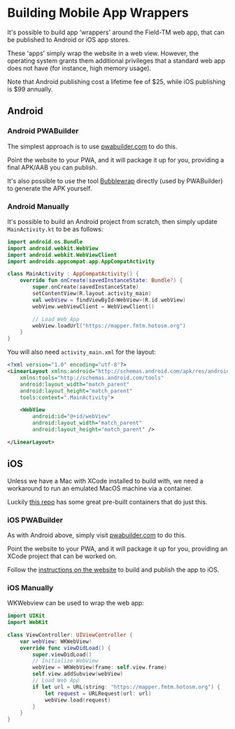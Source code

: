 # Building Mobile App Wrappers

It's possible to build app 'wrappers' around the Field-TM web app,
that can be published to Android or iOS app stores.

These 'apps' simply wrap the website in a web view. However, the
operating system grants them additional privileges that a standard
web app does not have (for instance, high memory usage).

Note that Android publishing cost a lifetime fee of $25, while iOS
publishing is $99 annually.

## Android

### Android PWABuilder

The simplest approach is to use [pwabuilder.com](pwabuilder.com) to do this.

Point the website to your PWA, and it will package it up for you, providing
a final APK/AAB you can publish.

It's also possible to use the tool
[Bubblewrap](https://github.com/GoogleChromeLabs/bubblewrap) directly
(used by PWABuilder) to generate the APK yourself.

### Android Manually

It's possible to build an Android project from scratch, then simply
update `MainActivity.kt` to be as follows:

```kotlin
import android.os.Bundle
import android.webkit.WebView
import android.webkit.WebViewClient
import androidx.appcompat.app.AppCompatActivity

class MainActivity : AppCompatActivity() {
    override fun onCreate(savedInstanceState: Bundle?) {
        super.onCreate(savedInstanceState)
        setContentView(R.layout.activity_main)
        val webView = findViewById<WebView>(R.id.webView)
        webView.webViewClient = WebViewClient()

        // Load Web App
        webView.loadUrl("https://mapper.fmtm.hotosm.org")
    }
}
```

You will also need `activity_main.xml` for the layout:

```xml
<?xml version="1.0" encoding="utf-8"?>
<LinearLayout xmlns:android="http://schemas.android.com/apk/res/android"
    xmlns:tools="http://schemas.android.com/tools"
    android:layout_width="match_parent"
    android:layout_height="match_parent"
    tools:context=".MainActivity">

    <WebView
        android:id="@+id/webView"
        android:layout_width="match_parent"
        android:layout_height="match_parent" />

</LinearLayout>
```

## iOS

Unless we have a Mac with XCode installed to build with, we need a workaround
to run an emulated MacOS machine via a container.

Luckily [this repo](https://github.com/sickcodes/Docker-OSX?tab=readme-ov-file#initial-setup)
has some great pre-built containers that do just this.

### iOS PWABuilder

As with Android above, simply visit [pwabuilder.com](pwabuilder.com) to do this.

Point the website to your PWA, and it will package it up for you, providing
an XCode project that can be worked on.

Follow the
[instructions on the website](https://docs.pwabuilder.com/#/builder/app-store?id=building-your-app)
to build and publish the app to iOS.

### iOS Manually

WKWebview can be used to wrap the web app:

```swift
import UIKit
import WebKit

class ViewController: UIViewController {
    var webView: WKWebView!
    override func viewDidLoad() {
        super.viewDidLoad()
        // Initialize WebView
        webView = WKWebView(frame: self.view.frame)
        self.view.addSubview(webView)
        // Load Web App
        if let url = URL(string: "https://mapper.fmtm.hotosm.org") {
            let request = URLRequest(url: url)
            webView.load(request)
        }
    }
}
```
